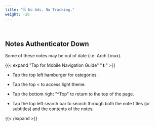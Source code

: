 ```yaml
---
title: "🗒️ No Ads. No Tracking."
weight: -20
---
```


<br />

## Notes Authenticator Down

Some of these notes may be out of date (i.e. Arch Linux).

{{< expand "Tap for Mobile Navigation Guide" "⬇" >}}

- Tap the top left hamburger for categories.

- Tap the top < to access light theme.

- Tap the bottom right "^Top" to return to the top of the page.

- Tap the top left search bar to search through both the note titles (or subtitles) and the contents of the notes.

{{< /expand >}}